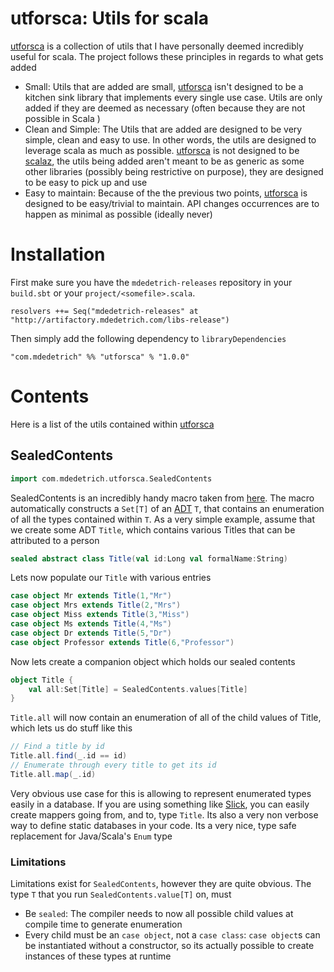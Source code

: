 # utforsca: Utils for scala

[utforsca][1] is a collection of utils that I have personally deemed incredibly useful for scala. The project follows these principles
in regards to what gets added

* Small: Utils that are added are small, [utforsca][1] isn't designed to be a kitchen sink library that implements every single use case. Utils
    are only added if they are deemed as necessary (often because they are not possible in Scala )
* Clean and Simple: The Utils that are added are designed to be very simple, clean and easy to use. In other words, the utils are designed to leverage
    scala as much as possible. [utforsca][1] is not designed to be [scalaz][2], the utils being added aren't meant to be as generic as some other
    libraries (possibly being restrictive on purpose), they are designed to be easy to pick up and use
* Easy to maintain: Because of the the previous two points, [utforsca][1] is designed to be easy/trivial to maintain. API changes occurrences
    are to happen as minimal as possible (ideally never)

# Installation

First make sure you have the `mdedetrich-releases` repository in your `build.sbt` or your `project/<somefile>.scala`.

    resolvers ++= Seq("mdedetrich-releases" at "http://artifactory.mdedetrich.com/libs-release")

Then simply add the following dependency to `libraryDependencies`

    "com.mdedetrich" %% "utforsca" % "1.0.0"


# Contents

Here is a list of the utils contained within [utforsca][1]

## SealedContents

```scala
import com.mdedetrich.utforsca.SealedContents
```

SealedContents is an incredibly handy macro taken from [here](http://stackoverflow.com/questions/13671734/iteration-over-a-sealed-trait-in-scala).
The macro automatically constructs a `Set[T]` of an [ADT](http://en.wikipedia.org/wiki/Abstract_data_type) `T`, that contains an enumeration of all the types
contained within `T`. As a very simple example, assume that we create some ADT `Title`, which contains various Titles that can be attributed to a person

```scala
sealed abstract class Title(val id:Long val formalName:String)
```

Lets now populate our `Title` with various entries

```scala
case object Mr extends Title(1,"Mr")
case object Mrs extends Title(2,"Mrs")
case object Miss extends Title(3,"Miss")
case object Ms extends Title(4,"Ms")
case object Dr extends Title(5,"Dr")
case object Professor extends Title(6,"Professor")
```

Now lets create a companion object which holds our sealed contents

```scala
object Title {
    val all:Set[Title] = SealedContents.values[Title]
}
```

`Title.all` will now contain an enumeration of all of the child values of Title, which lets us do stuff like this

```scala
// Find a title by id
Title.all.find(_.id == id)
// Enumerate through every title to get its id
Title.all.map(_.id)
```

Very obvious use case for this is allowing to represent enumerated types easily in a database. If you are using something
like [Slick][3], you can easily create mappers going from, and to, type `Title`. Its also a very non verbose way to define static
databases in your code. Its a very nice, type safe replacement for Java/Scala's `Enum` type

### Limitations

Limitations exist for `SealedContents`, however they are quite obvious. The type `T` that you run `SealedContents.value[T]` on, must

* Be `sealed`: The compiler needs to now all possible child values at compile time to generate enumeration
* Every child must be an `case object`, not a `case class`: `case object`s can be instantiated without a constructor, so its actually
possible to create instances of these types at runtime

[1]:https://github.com/mdedetrich/utforsca
[2]:https://github.com/scalaz/scalaz
[3]:http://slick.typesafe.com/